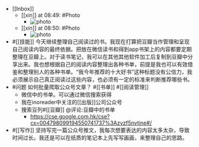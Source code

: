 - [[Inbox]]
    - [[xin]] at 08:49: #Photo
        - ![photo](https://firebasestorage.googleapis.com/v0/b/firescript-577a2.appspot.com/o/imgs%2Fapp%2Fxinyiheng%2Fcy4UBhwIb?alt=media&token=3d97bc1a-85f1-4f5b-b7d7-5a8bf4da8f2f)
    - [[xin]] at 08:50: #Photo
        - ![photo](https://firebasestorage.googleapis.com/v0/b/firescript-577a2.appspot.com/o/imgs%2Fapp%2Fxinyiheng%2FzDzIXlHDQ?alt=media&token=aaa3d16b-748b-4c77-8551-7482cdc0d821)
- #[[技能]] 今天继续整理自己阅读过的书。我现在打算把豆瓣当作管理和呈现自己阅读内容的最终依据。把放在微信读书和得到app书架上的内容都要定期整理在豆瓣上。对于读书笔记，我可以在其他其他软件加工后复制到豆瓣中分享出来。我也想根据自己的阅读内容整理出各种书单，前提是我也可以有效借鉴和整理别人的各种书单。“我今年推荐的十大好书”这种标题没有公信力，我必须展示自己真正阅读过这些内容，也必须有一定的标准来判断推荐哪些书。
- #问题 如何批量爬取公众号文章？ #[[书单]] #[[阅读管理]] 
    - 微信中的书单。可以通过微信搜索获得
    - 我在inoreader中关注的[[出版]]公司公众号
    - 搜索豆列#[[豆瓣]]  @评论:豆瓣中的书单
        - https://cse.google.com.hk/cse?cx=004798099194550741737%3Azyzf5nvtjne#/
- #[[写作]] 坚持写完一篇公众号推文，我每次想要表达的内容太多太杂，导致时间过长。我还是可以在纸质的笔记本上先写写画画，来整理自己的思路。
